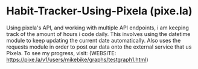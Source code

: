 # Habit-Tracker-Using-Pixela (pixe.la)
Using pixela's API, and working with multiple API endpoints, i am keeping track of  the amount of hours i code daily. This involves using the datetime module to keep updating the current date automatically. Also uses the requests module in order to post our data onto the external service that us Pixela.
To see my progress, visit: (WEBSITE: https://pixe.la/v1/users/mikebike/graphs/testgraph1.html)
